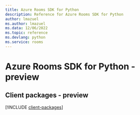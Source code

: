 ```yaml
---
title: Azure Rooms SDK for Python
description: Reference for Azure Rooms SDK for Python
author: lmazuel
ms.author: lmazuel
ms.data: 12/06/2022
ms.topic: reference
ms.devlang: python
ms.service: rooms
---
```

# Azure Rooms SDK for Python - preview

## Client packages - preview
[!INCLUDE [client-packages](rooms-client-index.md)]